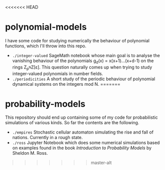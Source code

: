 <<<<<<< HEAD
# polynomial-models

I have some code for studying numerically the behaviour of polynomial functions, which I'll throw into this repo. 

- ```./integer-valued``` SageMath notebook whose main goal is to analyse the vanishing behaviour of the polynomials g<sub>d</sub>(x) = x(x+1)...(x+d-1) on the rings Z<sub>p<sup>N</sup></sub>Z[ε]. This question naturally comes up when trying to study integer-valued polynomials in number fields.
- ```./periodicities``` A short study of the periodic behaviour of polynomial dynamical systems on the integers mod N.
=======
# probability-models

This repository should end up containing some of my code for probabilistic simulations of various kinds. So far the contents are the following.

- ```./empires``` Stochastic cellular automaton simulating the rise and fall of nations. Currently in a rough state.
- ```./ross``` Jupyter Notebook which does some numerical simulations based on examples found in the book *Introduction to Probability Models* by Sheldon M. Ross.
>>>>>>> master-alt
